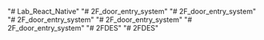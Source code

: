 "# Lab_React_Native" 
"# 2F_door_entry_system" 
"# 2F_door_entry_system" 
"# 2F_door_entry_system" 
"# 2F_door_entry_system" 
"# 2F_door_entry_system" 
"# 2FDES" 
"# 2FDES" 
